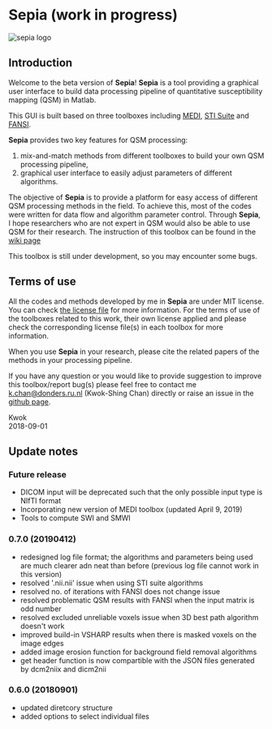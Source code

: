 # Sepia (work in progress)  

![sepia logo](https://github.com/kschan0214/sepia/blob/master/logo/sepia.png?raw=true)

## Introduction  

Welcome to the beta version of **Sepia**! **Sepia** is a tool providing a graphical user interface to build data processing pipeline of quantitative susceptibility mapping (QSM) in Matlab.

This GUI is built based on three toolboxes including [MEDI](http://weill.cornell.edu/mri/pages/qsm.html), [STI Suite](https://people.eecs.berkeley.edu/~chunlei.liu/software.html) and [FANSI](https://gitlab.com/cmilovic/FANSI-toolbox).

**Sepia** provides two key features for QSM processing:  
1. mix-and-match methods from different toolboxes to build your own QSM processing pipeline,
2. graphical user interface to easily adjust parameters of different algorithms.

The objective of **Sepia** is to provide a platform for easy access of different QSM processing methods in the field. To achieve this, most of the codes were written for data flow and algorithm parameter control. Through **Sepia**, I hope researchers who are not expert in QSM would also be able to use QSM for their research. The instruction of this toolbox can be found in the [wiki page](https://github.com/kschan0214/sepia/wiki)

This toolbox is still under development, so you may encounter some bugs.

## Terms of use
All the codes and methods developed by me in **Sepia** are under MIT license. You can check [the license file](https://github.com/kschan0214/Sepia/blob/master/LICENSE) for more information. For the terms of use of the toolboxes related to this work, their own license applied and please check the corresponding license file(s) in each toolbox for more information. 

When you use **Sepia** in your research, please cite the related papers of the methods in your processing pipeline. 

If you have any question or you would like to provide suggestion to improve this toolbox/report bug(s) please feel free to contact me k.chan@donders.ru.nl (Kwok-Shing Chan) directly or raise an issue in the [github page](https://github.com/kschan0214/sepia/issues).

Kwok  
2018-09-01


## Update notes  

### Future release
* DICOM input will be deprecated such that the only possible input type is NIfTI format
* Incorporating new version of MEDI toolbox (updated April 9, 2019)
* Tools to compute SWI and SMWI

### 0.7.0 (20190412)
* redesigned log file format; the algorithms and parameters being used are much clearer adn neat than before (previous log file cannot work in this version)
* resolved '.nii.nii' issue when using STI suite algorithms
* resolved no. of iterations with FANSI does not change issue
* resolved problematic QSM results with FANSI when the input matrix is odd number
* resolved excluded unreliable voxels issue when 3D best path algorithm doesn't work
* improved build-in VSHARP results when there is masked voxels on the image edges
* added image erosion function for background field removal algorithms
* get header function is now compartible with the JSON files generated by dcm2niix and dicm2nii

### 0.6.0 (20180901)  
* updated diretcory structure
* added options to select individual files  


